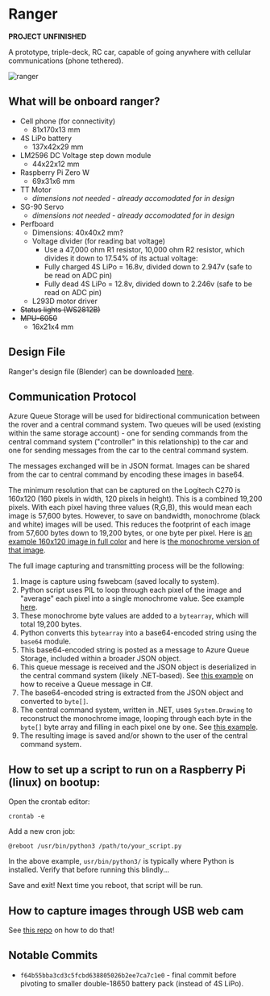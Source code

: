 # Ranger 
**PROJECT UNFINISHED**

A prototype, triple-deck, RC car, capable of going anywhere with cellular communications (phone tethered).

![ranger](https://i.imgur.com/isdL1Wh.png)

## What will be onboard ranger?
- Cell phone (for connectivity)
    - 81x170x13 mm
- 4S LiPo battery
    - 137x42x29 mm
- LM2596 DC Voltage step down module
    - 44x22x12 mm
- Raspberry Pi Zero W
    - 69x31x6 mm
- TT Motor
    - *dimensions not needed - already accomodated for in design*
- SG-90 Servo
    - *dimensions not needed - already accomodated for in design*
- Perfboard
    - Dimensions: 40x40x2 mm?
    - Voltage divider (for reading bat voltage)
        - Use a 47,000 ohm R1 resistor, 10,000 ohm R2 resistor, which divides it down to 17.54% of its actual voltage:
        - Fully charged 4S LiPo = 16.8v, divided down to 2.947v (safe to be read on ADC pin)
        - Fully dead 4S LiPo = 12.8v, divided down to 2.246v (safe to be read on ADC pin)
    - L293D motor driver
- ~~Status lights (WS2812B)~~
- ~~MPU-6050~~
    - 16x21x4 mm

## Design File
Ranger's design file (Blender) can be downloaded [here](https://github.com/TimHanewich/ranger/releases/download/1/ranger7.blend).

## Communication Protocol
Azure Queue Storage will be used for bidirectional communication between the rover and a central command system. Two queues will be used (existing within the same storage account) - one for sending commands from the central command system ("controller" in this relationship) to the car and one for sending messages from the car to the central command system.

The messages exchanged will be in JSON format. Images can be shared from the car to central command by encoding these images in base64.

The minimum resolution that can be captured on the Logitech C270 is 160x120 (160 pixels in width, 120 pixels in height). This is a combined 19,200 pixels. With each pixel having three values (R,G,B), this would mean each image is 57,600 bytes. However, to save on bandwidth, monochrome (black and white) images will be used. This reduces the footprint of each image from 57,600 bytes down to 19,200 bytes, or one byte per pixel. Here is [an example 160x120 image in full color](https://i.imgur.com/pwf6wCL.jpeg) and here is [the monochrome version of that image](https://i.imgur.com/kpKrpUn.png).

The full image capturing and transmitting process will be the following:
1. Image is capture using fswebcam (saved locally to system).
2. Python script uses PIL to loop through each pixel of the image and "average" each pixel into a single monochrome value. See example [here](https://i.imgur.com/dd0vRru.png).
3. These monochrome byte values are added to a `bytearray`, which will total 19,200 bytes.
4. Python converts this `bytearray` into a base64-encoded string using the `base64` module. 
5. This base64-encoded string is posted as a message to Azure Queue Storage, included within a broader JSON object.
6. This queue message is received and the JSON object is deserialized in the central command system (likely .NET-based). See [this example](https://i.imgur.com/3s78G7d.png) on how to receive a Queue message in C#.
7. The base64-encoded string is extracted from the JSON object and converted to `byte[]`.
7. The central command system, written in .NET, uses `System.Drawing` to reconstruct the monochrome image, looping through each byte in the `byte[]` byte array and filling in each pixel one by one. See [this example](https://i.imgur.com/DMnJx8f.png).
8. The resulting image is saved and/or shown to the user of the central command system.

## How to set up a script to run on a Raspberry Pi (linux) on bootup:
Open the crontab editor:
```
crontab -e
```

Add a new cron job:
```
@reboot /usr/bin/python3 /path/to/your_script.py
```

In the above example, `usr/bin/python3/` is typically where Python is installed. Verify that before running this blindly...

Save and exit! Next time you reboot, that script will be run.

## How to capture images through USB web cam
See [this repo](https://github.com/TimHanewich/Raspberry-Pi-Capturing-Images) on how to do that!

## Notable Commits
- `f64b55bba3cd3c5fcbd638805026b2ee7ca7c1e0` - final commit before pivoting to smaller double-18650 battery pack (instead of 4S LiPo).